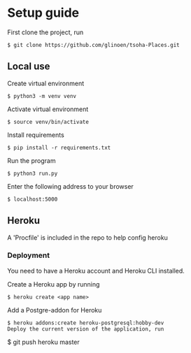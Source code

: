 # Setup guide
First clone the project, run
```
$ git clone https://github.com/glinoen/tsoha-Places.git
```
## Local use
Create virtual environment
```
$ python3 -m venv venv
```
Activate virtual environment
```
$ source venv/bin/activate
```
Install requirements
```
$ pip install -r requirements.txt
```
Run the program
```
$ python3 run.py
```
Enter the following address to your browser
```
$ localhost:5000
```
## Heroku
A 'Procfile' is included in the repo to help config heroku

### Deployment
You need to have a Heroku account and Heroku CLI installed.

Create a Heroku app by running
```
$ heroku create <app name>
```
Add a Postgre-addon for Heroku
```
$ heroku addons:create heroku-postgresql:hobby-dev
Deploy the current version of the application, run
```
$ git push heroku master
```
